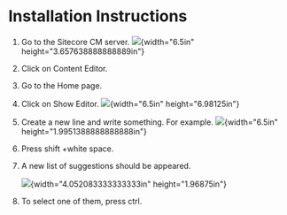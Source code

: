 Installation Instructions
=========================

1.  Go to the Sitecore CM server. ![](media/image3.png){width="6.5in"
    height="3.657638888888889in"}

2.  Click on Content Editor.

3.  Go to the Home page.

4.  Click on Show Editor. ![](media/image4.png){width="6.5in"
    height="6.98125in"}

5.  Create a new line and write something. For example.
    ![](media/image5.png){width="6.5in" height="1.9951388888888888in"}

6.  Press shift +white space.

7.  A new list of suggestions should be appeared.

    ![](media/image6.png){width="4.052083333333333in"
    height="1.96875in"}

8.  To select one of them, press ctrl.
